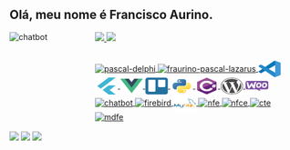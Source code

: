 ## Olá, meu nome é Francisco Aurino.
<div>
<a href="https://github.com/fraurino"> 
 <img align="left" height="150" width="150" alt="chatbot" src="https://cdn.dribbble.com/users/37530/screenshots/2937858/drib_blink_bot.gif">
 <p>
<img height="150em" src="https://github-readme-stats.vercel.app/api?username=fraurino&show_icons=true&theme=dark&include_all_commits=true&count_private=true"/>
<img height="150em" src="https://github-readme-stats.vercel.app/api/top-langs/?username=fraurino&layout=compact&langs_count=7&theme=dark"/>

</div>

 <div style="display: inline_block"><br>

<!--code-->
<img align="center" alt="pascal-delphi" height="30" width="40" src="https://spng.subpng.com/20181202/wsq/kisspng-delphi-embarcadero-technologies-object-pascal-cb-ioda-development-amp-design-solutions-5c03ef93c53a82.0633383315437618118079.jpg">
<img align="center" alt="fraurino-pascal-lazarus" height="30" width="40" src="https://www.bverhue.nl/delphisvg/wp-content/uploads/2019/09/lazarus.png">
<img align="center" alt="vscode" height="30" width="40" src="https://raw.githubusercontent.com/devicons/devicon/master/icons/vscode/vscode-original.svg">
<img align="center" alt="flutter" height="30" width="40" src="https://raw.githubusercontent.com/devicons/devicon/master/icons/flutter/flutter-plain.svg">
<img align="center" alt="vue" height="30" width="40" src="https://raw.githubusercontent.com/devicons/devicon/master/icons/vuejs/vuejs-original.svg">


<img align="center" alt="trello" height="30" width="40" src="https://raw.githubusercontent.com/devicons/devicon/master/icons/trello/trello-plain.svg">


<img align="center" alt="Python" height="30" width="40" src="https://raw.githubusercontent.com/devicons/devicon/master/icons/python/python-original.svg">
<img align="center" alt="Csharp" height="30" width="40" src="https://raw.githubusercontent.com/devicons/devicon/master/icons/csharp/csharp-original.svg">

<!--website-->
<img align="center" alt="Wordpress" height="30" width="40" src="https://raw.githubusercontent.com/devicons/devicon/master/icons/wordpress/wordpress-plain.svg">
<img align="center" alt="woocommerce" height="30" width="40" src="https://raw.githubusercontent.com/devicons/devicon/master/icons/woocommerce/woocommerce-plain.svg">

<img align="center" alt="chatbot" height="30" width="40" src="https://cdn.shopify.com/app-store/listing_images/ba8bf84d0f9ae4222730eca1ab6a980b/icon/COKu9ab0lu8CEAE=.png?height=84&width=84">


<!--sgdb-->
<img align="center" alt="firebird" height="30" width="40" src="https://upload.wikimedia.org/wikipedia/commons/8/8e/Firebird_logo.svg">
<img align="center" alt="muysql" height="30" width="40" src="https://raw.githubusercontent.com/devicons/devicon/master/icons/mysql/mysql-original-wordmark.svg">
 
 

<!--documento fiscais-->
 
 <img align="center" alt="nfe" height="30" width="40" src="https://img.icons8.com/color/452/nota-fiscal-eletronica.png">
 <img align="center" alt="nfce" height="30" width="40" src="https://img.icons8.com/color/48/000000/cupom-fiscal-eletronica.png">
 <img align="center" alt="cte" height="30" width="40" src="https://img.icons8.com/color/48/000000/conhecimento-transporte-eletronica.png">
 <img align="center" alt="mdfe" height="30" width="40" src="https://img.icons8.com/color/48/000000/manifesto-eletronica-de-documentos-fiscais.png">
 
</div>
 
<br>

<div> 
<a href="https://www.youtube.com/channel/UC9fYxw10OOsGWkKl2NAhjiw" target="_blank"><img src="https://img.shields.io/badge/YouTube-FF0000?style=for-the-badge&logo=youtube&logoColor=white" target="_blank"></a>
<a href = "mailto:franciscoaurino@gmail.com"><img src="https://img.shields.io/badge/-Gmail-%23333?style=for-the-badge&logo=gmail&logoColor=white" target="_blank"></a>
<a href="https://www.linkedin.com/in/francisco-aurino-3a6847181/" target="_blank"><img src="https://img.shields.io/badge/-LinkedIn-%230077B5?style=for-the-badge&logo=linkedin&logoColor=white" target="_blank"></a> 


 


</div>
